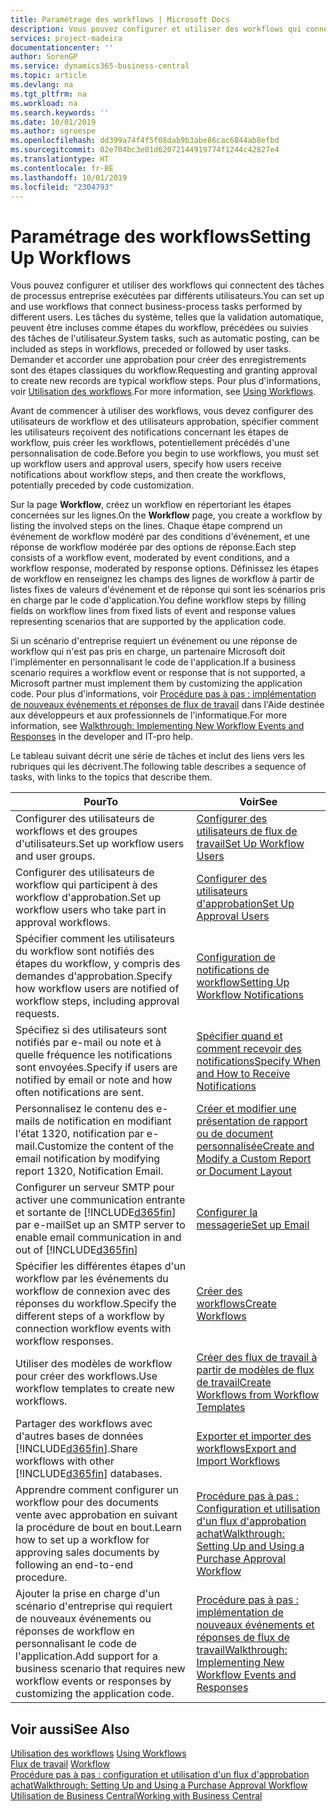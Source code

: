 ```yaml
---
title: Paramétrage des workflows | Microsoft Docs
description: Vous pouvez configurer et utiliser des workflows qui connectent des tâches de processus entreprise exécutées par différents utilisateurs. Les tâches du système, telles que la validation automatique, peuvent être incluses comme étapes du workflow, précédées ou suivies des tâches de l'utilisateur. Demander et accorder une approbation pour créer des enregistrements sont des étapes classiques du workflow.
services: project-madeira
documentationcenter: ''
author: SorenGP
ms.service: dynamics365-business-central
ms.topic: article
ms.devlang: na
ms.tgt_pltfrm: na
ms.workload: na
ms.search.keywords: ''
ms.date: 10/01/2019
ms.author: sgroespe
ms.openlocfilehash: dd399a74f4f5f08dab9b3abe86cac6844ab8efbd
ms.sourcegitcommit: 02e704bc3e01d62072144919774f1244c42827e4
ms.translationtype: HT
ms.contentlocale: fr-BE
ms.lasthandoff: 10/01/2019
ms.locfileid: "2304793"
---
```

# <a name="setting-up-workflows"></a><span data-ttu-id="aae2b-105">Paramétrage des workflows</span><span class="sxs-lookup"><span data-stu-id="aae2b-105">Setting Up Workflows</span></span>
<span data-ttu-id="aae2b-106">Vous pouvez configurer et utiliser des workflows qui connectent des tâches de processus entreprise exécutées par différents utilisateurs.</span><span class="sxs-lookup"><span data-stu-id="aae2b-106">You can set up and use workflows that connect business-process tasks performed by different users.</span></span> <span data-ttu-id="aae2b-107">Les tâches du système, telles que la validation automatique, peuvent être incluses comme étapes du workflow, précédées ou suivies des tâches de l'utilisateur.</span><span class="sxs-lookup"><span data-stu-id="aae2b-107">System tasks, such as automatic posting, can be included as steps in workflows, preceded or followed by user tasks.</span></span> <span data-ttu-id="aae2b-108">Demander et accorder une approbation pour créer des enregistrements sont des étapes classiques du workflow.</span><span class="sxs-lookup"><span data-stu-id="aae2b-108">Requesting and granting approval to create new records are typical workflow steps.</span></span> <span data-ttu-id="aae2b-109">Pour plus d'informations, voir [Utilisation des workflows](across-use-workflows.md).</span><span class="sxs-lookup"><span data-stu-id="aae2b-109">For more information, see [Using Workflows](across-use-workflows.md).</span></span>  

 <span data-ttu-id="aae2b-110">Avant de commencer à utiliser des workflows, vous devez configurer des utilisateurs de workflow et des utilisateurs approbation, spécifier comment les utilisateurs reçoivent des notifications concernant les étapes de workflow, puis créer les workflows, potentiellement précédés d'une personnalisation de code.</span><span class="sxs-lookup"><span data-stu-id="aae2b-110">Before you begin to use workflows, you must set up workflow users and approval users, specify how users receive notifications about workflow steps, and then create the workflows, potentially preceded by code customization.</span></span>  

 <span data-ttu-id="aae2b-111">Sur la page **Workflow**, créez un workflow en répertoriant les étapes concernées sur les lignes.</span><span class="sxs-lookup"><span data-stu-id="aae2b-111">On the **Workflow** page, you create a workflow by listing the involved steps on the lines.</span></span> <span data-ttu-id="aae2b-112">Chaque étape comprend un événement de workflow modéré par des conditions d'événement, et une réponse de workflow modérée par des options de réponse.</span><span class="sxs-lookup"><span data-stu-id="aae2b-112">Each step consists of a workflow event, moderated by event conditions, and a workflow response, moderated by response options.</span></span> <span data-ttu-id="aae2b-113">Définissez les étapes de workflow en renseignez les champs des lignes de workflow à partir de listes fixes de valeurs d'événement et de réponse qui sont les scénarios pris en charge par le code d'application.</span><span class="sxs-lookup"><span data-stu-id="aae2b-113">You define workflow steps by filling fields on workflow lines from fixed lists of event and response values representing scenarios that are supported by the application code.</span></span>  

 <span data-ttu-id="aae2b-114">Si un scénario d'entreprise requiert un événement ou une réponse de workflow qui n'est pas pris en charge, un partenaire Microsoft doit l'implémenter en personnalisant le code de l'application.</span><span class="sxs-lookup"><span data-stu-id="aae2b-114">If a business scenario requires a workflow event or response that is not supported, a Microsoft partner must implement them by customizing the application code.</span></span> <span data-ttu-id="aae2b-115">Pour plus d'informations, voir [Procédure pas à pas : implémentation de nouveaux événements et réponses de flux de travail](/dynamics-nav/Walkthrough--Implementing-New-Workflow-Events-and-Responses) dans l'Aide destinée aux développeurs et aux professionnels de l'informatique.</span><span class="sxs-lookup"><span data-stu-id="aae2b-115">For more information, see [Walkthrough: Implementing New Workflow Events and Responses](/dynamics-nav/Walkthrough--Implementing-New-Workflow-Events-and-Responses) in the developer and IT-pro help.</span></span>

 <span data-ttu-id="aae2b-116">Le tableau suivant décrit une série de tâches et inclut des liens vers les rubriques qui les décrivent.</span><span class="sxs-lookup"><span data-stu-id="aae2b-116">The following table describes a sequence of tasks, with links to the topics that describe them.</span></span>  

|<span data-ttu-id="aae2b-117">**Pour**</span><span class="sxs-lookup"><span data-stu-id="aae2b-117">**To**</span></span>|<span data-ttu-id="aae2b-118">**Voir**</span><span class="sxs-lookup"><span data-stu-id="aae2b-118">**See**</span></span>|  
|------------|-------------|  
|<span data-ttu-id="aae2b-119">Configurer des utilisateurs de workflows et des groupes d'utilisateurs.</span><span class="sxs-lookup"><span data-stu-id="aae2b-119">Set up workflow users and user groups.</span></span>|[<span data-ttu-id="aae2b-120">Configurer des utilisateurs de flux de travail</span><span class="sxs-lookup"><span data-stu-id="aae2b-120">Set Up Workflow Users</span></span>](across-how-to-set-up-workflow-users.md)|  
|<span data-ttu-id="aae2b-121">Configurer des utilisateurs de workflow qui participent à des workflow d'approbation.</span><span class="sxs-lookup"><span data-stu-id="aae2b-121">Set up workflow users who take part in approval workflows.</span></span>|[<span data-ttu-id="aae2b-122">Configurer des utilisateurs d'approbation</span><span class="sxs-lookup"><span data-stu-id="aae2b-122">Set Up Approval Users</span></span>](across-how-to-set-up-approval-users.md)|  
|<span data-ttu-id="aae2b-123">Spécifier comment les utilisateurs du workflow sont notifiés des étapes du workflow, y compris des demandes d'approbation.</span><span class="sxs-lookup"><span data-stu-id="aae2b-123">Specify how workflow users are notified of workflow steps, including approval requests.</span></span>|[<span data-ttu-id="aae2b-124">Configuration de notifications de workflow</span><span class="sxs-lookup"><span data-stu-id="aae2b-124">Setting Up Workflow Notifications</span></span>](across-setting-up-workflow-notifications.md)|  
|<span data-ttu-id="aae2b-125">Spécifiez si des utilisateurs sont notifiés par e-mail ou note et à quelle fréquence les notifications sont envoyées.</span><span class="sxs-lookup"><span data-stu-id="aae2b-125">Specify if users are notified by email or note and how often notifications are sent.</span></span>|[<span data-ttu-id="aae2b-126">Spécifier quand et comment recevoir des notifications</span><span class="sxs-lookup"><span data-stu-id="aae2b-126">Specify When and How to Receive Notifications</span></span>](across-how-to-specify-when-and-how-to-receive-notifications.md)|  
|<span data-ttu-id="aae2b-127">Personnalisez le contenu des e-mails de notification en modifiant l'état 1320, notification par e-mail.</span><span class="sxs-lookup"><span data-stu-id="aae2b-127">Customize the content of the email notification by modifying report 1320, Notification Email.</span></span>|[<span data-ttu-id="aae2b-128">Créer et modifier une présentation de rapport ou de document personnalisée</span><span class="sxs-lookup"><span data-stu-id="aae2b-128">Create and Modify a Custom Report or Document Layout</span></span>](ui-how-create-custom-report-layout.md)|  
|<span data-ttu-id="aae2b-129">Configurer un serveur SMTP pour activer une communication entrante et sortante de [!INCLUDE[d365fin](includes/d365fin_md.md)] par e-mail</span><span class="sxs-lookup"><span data-stu-id="aae2b-129">Set up an SMTP server to enable email communication in and out of [!INCLUDE[d365fin](includes/d365fin_md.md)]</span></span>|[<span data-ttu-id="aae2b-130">Configurer la messagerie</span><span class="sxs-lookup"><span data-stu-id="aae2b-130">Set up Email</span></span>](admin-how-setup-email.md)|
|<span data-ttu-id="aae2b-131">Spécifier les différentes étapes d'un workflow par les événements du workflow de connexion avec des réponses du workflow.</span><span class="sxs-lookup"><span data-stu-id="aae2b-131">Specify the different steps of a workflow by connection workflow events with workflow responses.</span></span>|[<span data-ttu-id="aae2b-132">Créer des workflows</span><span class="sxs-lookup"><span data-stu-id="aae2b-132">Create Workflows</span></span>](across-how-to-create-workflows.md)|  
|<span data-ttu-id="aae2b-133">Utiliser des modèles de workflow pour créer des workflows.</span><span class="sxs-lookup"><span data-stu-id="aae2b-133">Use workflow templates to create new workflows.</span></span>|[<span data-ttu-id="aae2b-134">Créer des flux de travail à partir de modèles de flux de travail</span><span class="sxs-lookup"><span data-stu-id="aae2b-134">Create Workflows from Workflow Templates</span></span>](across-how-to-create-workflows-from-workflow-templates.md)|  
|<span data-ttu-id="aae2b-135">Partager des workflows avec d'autres bases de données [!INCLUDE[d365fin](includes/d365fin_md.md)].</span><span class="sxs-lookup"><span data-stu-id="aae2b-135">Share workflows with other [!INCLUDE[d365fin](includes/d365fin_md.md)] databases.</span></span>|[<span data-ttu-id="aae2b-136">Exporter et importer des workflows</span><span class="sxs-lookup"><span data-stu-id="aae2b-136">Export and Import Workflows</span></span>](across-how-to-export-and-import-workflows.md)|  
|<span data-ttu-id="aae2b-137">Apprendre comment configurer un workflow pour des documents vente avec approbation en suivant la procédure de bout en bout.</span><span class="sxs-lookup"><span data-stu-id="aae2b-137">Learn how to set up a workflow for approving sales documents by following an end-to-end procedure.</span></span>|[<span data-ttu-id="aae2b-138">Procédure pas à pas : Configuration et utilisation d'un flux d'approbation achat</span><span class="sxs-lookup"><span data-stu-id="aae2b-138">Walkthrough: Setting Up and Using a Purchase Approval Workflow</span></span>](walkthrough-setting-up-and-using-a-purchase-approval-workflow.md)|  
|<span data-ttu-id="aae2b-139">Ajouter la prise en charge d'un scénario d'entreprise qui requiert de nouveaux événements ou réponses de workflow en personnalisant le code de l'application.</span><span class="sxs-lookup"><span data-stu-id="aae2b-139">Add support for a business scenario that requires new workflow events or responses by customizing the application code.</span></span>|[<span data-ttu-id="aae2b-140">Procédure pas à pas : implémentation de nouveaux événements et réponses de flux de travail</span><span class="sxs-lookup"><span data-stu-id="aae2b-140">Walkthrough: Implementing New Workflow Events and Responses</span></span>](/dynamics-nav/Walkthrough--Implementing-New-Workflow-Events-and-Responses)|  

## <a name="see-also"></a><span data-ttu-id="aae2b-141">Voir aussi</span><span class="sxs-lookup"><span data-stu-id="aae2b-141">See Also</span></span>  
 <span data-ttu-id="aae2b-142">[Utilisation des workflows](across-use-workflows.md) </span><span class="sxs-lookup"><span data-stu-id="aae2b-142">[Using Workflows](across-use-workflows.md) </span></span>  
 <span data-ttu-id="aae2b-143">[Flux de travail](across-workflow.md) </span><span class="sxs-lookup"><span data-stu-id="aae2b-143">[Workflow](across-workflow.md) </span></span>  
 [<span data-ttu-id="aae2b-144">Procédure pas à pas : configuration et utilisation d'un flux d'approbation achat</span><span class="sxs-lookup"><span data-stu-id="aae2b-144">Walkthrough: Setting Up and Using a Purchase Approval Workflow</span></span>](walkthrough-setting-up-and-using-a-purchase-approval-workflow.md)  
 [<span data-ttu-id="aae2b-145">Utilisation de Business Central</span><span class="sxs-lookup"><span data-stu-id="aae2b-145">Working with Business Central</span></span>](ui-work-product.md)
